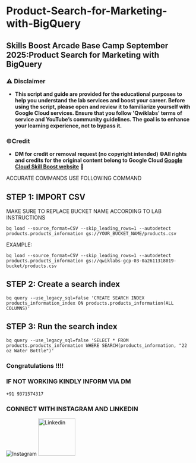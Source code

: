 # Product-Search-for-Marketing-with-BigQuery

## Skills Boost Arcade Base Camp September 2025:Product Search for Marketing with BigQuery



### ⚠️ Disclaimer
- **This script and guide are provided for  the educational purposes to help you understand the lab services and boost your career. Before using the script, please open and review it to familiarize yourself with Google Cloud services. Ensure that you follow 'Qwiklabs' terms of service and YouTube’s community guidelines. The goal is to enhance your learning experience, not to bypass it.**

### ©Credit
- **DM for credit or removal request (no copyright intended) ©All rights and credits for the original content belong to Google Cloud [Google Cloud Skill Boost website](https://www.cloudskillsboost.google/)** 🙏


ACCURATE COMMANDS
USE FOLLOWING COMMAND 

## STEP 1: IMPORT CSV

MAKE SURE TO REPLACE BUCKET NAME ACCORDING TO LAB INSTRUCTIONS
```
bq load --source_format=CSV --skip_leading_rows=1 --autodetect products.products_information gs://YOUR_BUCKET_NAME/products.csv
```

EXAMPLE:
```
bq load --source_format=CSV --skip_leading_rows=1 --autodetect products.products_information gs://qwiklabs-gcp-03-0a2611318019-bucket/products.csv
```
## STEP 2: Create a search index

```
bq query --use_legacy_sql=false 'CREATE SEARCH INDEX products_information_index ON products.products_information(ALL COLUMNS)'
```
## STEP 3: Run the search index

```
bq query --use_legacy_sql=false 'SELECT * FROM products.products_information WHERE SEARCH(products_information, "22 oz Water Bottle")'
```
### Congratulations !!!!

### IF NOT WORKING KINDLY INFORM VIA DM
```
+91 9371574317
```

### CONNECT WITH INSTAGRAM AND LINKEDIN
<a href="https://www.instagram.com/yash.paraskar0208/" target="_blank" style="text-decoration: none;">
  <img src="https://img.shields.io/badge/-Follow_Instagram-E4405F?style=for-the-badge&logo=instagram&logoColor=white&labelColor=E4405F&color=white&gradient=linear-gradient(90deg, #E4405F, #C13584)" alt="Instagram"/>
</a>
<a href="https://www.linkedin.com/in/yash-paraskar-97a873271/" target="_blank" style="text-decoration: none;">
  <img src="https://tse2.mm.bing.net/th/id/OIP.Idv3um5LvEcT7k_MjNNpoQHaCd?r=0&w=729&h=242&rs=1&pid=ImgDetMain&o=7&rm=3?style=for-the-badge&logo=instagram&logoColor=white&labelColor=E4405F&color=white&gradient=linear-gradient(90deg, #E4405F, #C13584)" alt="Linkedin" width="100" height="100"/>
</a>
